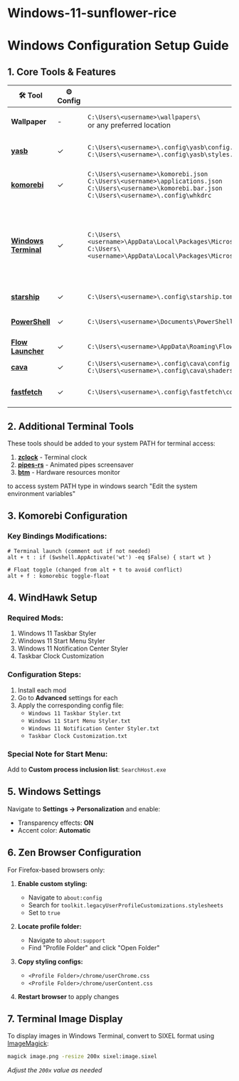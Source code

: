 # Windows-11-sunflower-rice
# Windows Configuration Setup Guide

## 1. Core Tools & Features

| 🛠️ Tool | ⚙️ Config | 📁 Location | 📄 Description |
|---------|-----------|-------------|----------------|
| **Wallpaper** | - | `C:\Users\<username>\wallpapers\`<br>or any preferred location | Desktop wallpaper management |
| **[yasb](https://github.com/amnweb/yasb)** | ✓ | `C:\Users\<username>\.config\yasb\config.yaml`<br>`C:\Users\<username>\.config\yasb\styles.css` | Yet Another Status Bar (top bar) |
| **[komorebi](https://github.com/LGUG2Z/komorebi)** | ✓ | `C:\Users\<username>\komorebi.json`<br>`C:\Users\<username>\applications.json`<br>`C:\Users\<username>\komorebi.bar.json`<br>`C:\Users\<username>\.config\whkdrc` | Tiling window manager for Windows |
| **[Windows Terminal](https://github.com/microsoft/terminal)** | ✓ | `C:\Users\<username>\AppData\Local\Packages\Microsoft.WindowsTerminal_8wekyb3d8bbwe\LocalState\settings.json`<br>`C:\Users\<username>\AppData\Local\Packages\Microsoft.WindowsTerminalPreview_8wekyb3d8bbwe\LocalState\settings.json` | Terminal emulator<br>⚠️ *Backup original configs - requires tiling WM for window control* |
| **[starship](https://github.com/starship/starship)** | ✓ | `C:\Users\<username>\.config\starship.toml` | Cross-shell prompt |
| **[PowerShell](https://github.com/PowerShell/PowerShell)** | ✓ | `C:\Users\<username>\Documents\PowerShell\Microsoft.PowerShell_profile.ps1` | Windows shell configuration |
| **[Flow Launcher](https://github.com/Flow-Launcher/Flow.Launcher)** | ✓ | `C:\Users\<username>\AppData\Roaming\FlowLauncher\Themes\theme.xaml` | Keystroke launcher |
| **[cava](https://github.com/karlstav/cava)** | ✓ | `C:\Users\<username>\.config\cava\config`<br>`C:\Users\<username>\.config\cava\shaders\` | Audio visualizer |
| **[fastfetch](https://github.com/fastfetch-cli/fastfetch)** | ✓ | `C:\Users\<username>\.config\fastfetch\config.jsonc` | System information tool |

## 2. Additional Terminal Tools

These tools should be added to your system PATH for terminal access:

1. **[zclock](https://github.com/tr1ckydev/zclock)** - Terminal clock
2. **[pipes-rs](https://github.com/lhvy/pipes-rs)** - Animated pipes screensaver
3. **[btm](https://github.com/ClementTsang/bottom)** - Hardware resources monitor

to access system PATH type in windows search "Edit the system environment variables"

## 3. Komorebi Configuration

### Key Bindings Modifications:
```
# Terminal launch (comment out if not needed)
alt + t : if ($wshell.AppActivate('wt') -eq $False) { start wt }

# Float toggle (changed from alt + t to avoid conflict)
alt + f : komorebic toggle-float
```

## 4. WindHawk Setup

### Required Mods:
1. Windows 11 Taskbar Styler
2. Windows 11 Start Menu Styler
3. Windows 11 Notification Center Styler
4. Taskbar Clock Customization

### Configuration Steps:
1. Install each mod
2. Go to **Advanced** settings for each
3. Apply the corresponding config file:
   - `Windows 11 Taskbar Styler.txt`
   - `Windows 11 Start Menu Styler.txt`
   - `Windows 11 Notification Center Styler.txt`
   - `Taskbar Clock Customization.txt`

### Special Note for Start Menu:
Add to **Custom process inclusion list**: `SearchHost.exe`

## 5. Windows Settings

Navigate to **Settings → Personalization** and enable:
- Transparency effects: **ON**
- Accent color: **Automatic**

## 6. Zen Browser Configuration

For Firefox-based browsers only:

1. **Enable custom styling:**
   - Navigate to `about:config`
   - Search for `toolkit.legacyUserProfileCustomizations.stylesheets`
   - Set to `true`

2. **Locate profile folder:**
   - Navigate to `about:support`
   - Find "Profile Folder" and click "Open Folder"

3. **Copy styling configs:**
   - `<Profile Folder>/chrome/userChrome.css`
   - `<Profile Folder>/chrome/userContent.css`

4. **Restart browser** to apply changes

## 7. Terminal Image Display

To display images in Windows Terminal, convert to SIXEL format using [ImageMagick](https://imagemagick.org/index.php):

```bash
magick image.png -resize 200x sixel:image.sixel
```
*Adjust the `200x` value as needed*
